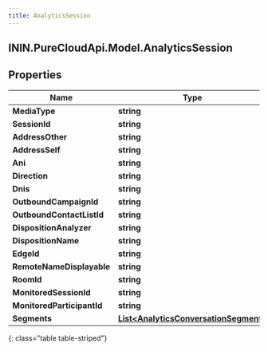 ```yaml
---
title: AnalyticsSession
---
```

## ININ.PureCloudApi.Model.AnalyticsSession

## Properties

|Name | Type | Description | Notes|
|------------ | ------------- | ------------- | -------------|
| **MediaType** | **string** |  | [optional] |
| **SessionId** | **string** |  | [optional] |
| **AddressOther** | **string** |  | [optional] |
| **AddressSelf** | **string** |  | [optional] |
| **Ani** | **string** |  | [optional] |
| **Direction** | **string** |  | [optional] |
| **Dnis** | **string** |  | [optional] |
| **OutboundCampaignId** | **string** |  | [optional] |
| **OutboundContactListId** | **string** |  | [optional] |
| **DispositionAnalyzer** | **string** |  | [optional] |
| **DispositionName** | **string** |  | [optional] |
| **EdgeId** | **string** |  | [optional] |
| **RemoteNameDisplayable** | **string** |  | [optional] |
| **RoomId** | **string** |  | [optional] |
| **MonitoredSessionId** | **string** |  | [optional] |
| **MonitoredParticipantId** | **string** |  | [optional] |
| **Segments** | [**List&lt;AnalyticsConversationSegment&gt;**](AnalyticsConversationSegment.html) |  | [optional] |
{: class="table table-striped"}


